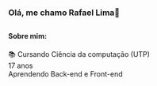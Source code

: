 ### Olá, me chamo Rafael Lima👋

## <h4>Sobre mim:</h4>
📚 Cursando Ciência da computação (UTP) <br>
    17 anos <br>
    Aprendendo Back-end e Front-end <br>


<!--
**rafalimma/rafalimma** is a ✨ _special_ ✨ repository because its `README.md` (this file) appears on your GitHub profile.

Here are some ideas to get you started:

- 🔭 Cursando Ciência da Computação [UTP]
- 🌱 I’m currently learning ...
- 👯 I’m looking to collaborate on ...
- 🤔 I’m looking for help with ...
- 💬 Ask me about ...
- 📫 How to reach me: ...
- 😄 Pronouns: ...
- ⚡ Fun fact: ...
-->
